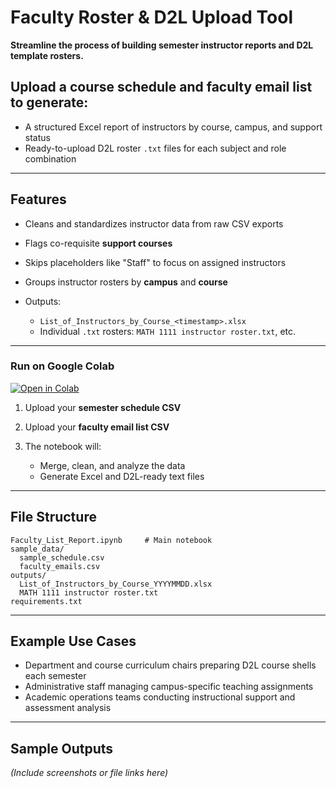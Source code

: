 # Faculty Roster & D2L Upload Tool

**Streamline the process of building semester instructor reports and D2L template rosters.**

## Upload a course schedule and faculty email list to generate:

* A structured Excel report of instructors by course, campus, and support status
* Ready-to-upload D2L roster `.txt` files for each subject and role combination

---

## Features

* Cleans and standardizes instructor data from raw CSV exports
* Flags co-requisite **support courses** 
* Skips placeholders like "Staff" to focus on assigned instructors
* Groups instructor rosters by **campus** and **course**
* Outputs:

  * `List_of_Instructors_by_Course_<timestamp>.xlsx`
  * Individual `.txt` rosters: `MATH 1111 instructor roster.txt`, etc.

---

### Run on Google Colab

[![Open in Colab](https://colab.research.google.com/assets/colab-badge.svg)](LINK-TO-YOUR-NOTEBOOK)

1. Upload your **semester schedule CSV**
2. Upload your **faculty email list CSV**
3. The notebook will:

   * Merge, clean, and analyze the data
   * Generate Excel and D2L-ready text files


---

## File Structure

```text
Faculty_List_Report.ipynb     # Main notebook
sample_data/
  sample_schedule.csv
  faculty_emails.csv
outputs/
  List_of_Instructors_by_Course_YYYYMMDD.xlsx
  MATH 1111 instructor roster.txt
requirements.txt
```

---

## Example Use Cases

* Department and course curriculum chairs preparing D2L course shells each semester  
* Administrative staff managing campus-specific teaching assignments  
* Academic operations teams conducting instructional support and assessment analysis

---

## Sample Outputs

*(Include screenshots or file links here)*
